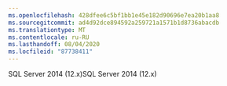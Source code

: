 ```yaml
---
ms.openlocfilehash: 428dfee6c5bf1bb1e45e182d90696e7ea20b1aa8
ms.sourcegitcommit: ad4d92dce894592a259721a1571b1d8736abacdb
ms.translationtype: MT
ms.contentlocale: ru-RU
ms.lasthandoff: 08/04/2020
ms.locfileid: "87738411"
---
```

 <span data-ttu-id="e50dd-101">SQL Server 2014 (12.x)</span><span class="sxs-lookup"><span data-stu-id="e50dd-101">SQL Server 2014 (12.x)</span></span>
